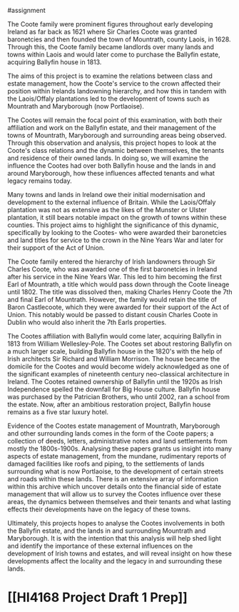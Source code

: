 #assignment 

The Coote family were prominent figures throughout early developing Ireland as far back as 1621 where Sir Charles Coote was granted baronetcies and then founded the town of Mountrath, county Laois, in 1628. Through this, the Coote family became landlords over many lands and towns within Laois and would later come to purchase the Ballyfin estate, acquiring Ballyfin house in 1813.   

The aims of this project is to examine the relations between class and estate management, how the Coote's service to the crown affected their position within Irelands landowning hierarchy, and how this in tandem with the Laois/Offaly plantations led to the development of towns such as Mountrath and Maryborough (now Portlaoise).

The Cootes will remain the focal point of this examination, with both their affiliation and work on the Ballyfin estate, and their management of the towns of Mountrath, Maryborough and surrounding areas being observed. Through this observation and analysis, this project hopes to look at the Coote's class relations and the dynamic between themselves, the tenants and residence of their owned lands. In doing so, we will examine the influence the Cootes had over both Ballyfin house and the lands in and around Maryborough, how these influences affected tenants and what legacy remains today. 

Many towns and lands in Ireland owe their initial modernisation and development to the external influence of Britain. While the Laois/Offaly plantation was not as extensive as the likes of the Munster or Ulster plantation, it still bears notable impact on the growth of towns within these counties. This project aims to highlight the significance of this dynamic, specifically by looking to the Cootes- who were awarded their baronetcies and land titles for service to the crown in the Nine Years War and later for their support of the Act of Union. 

The Coote family entered the hierarchy of Irish landowners through Sir Charles Coote, who was awarded one of the first baronetcies in Ireland after his service in the Nine Years War. This led to him becoming the first Earl of Mountrath, a title which would pass down through the Coote lineage until 1802. The title was dissolved then, making Charles Henry Coote the 7th and final Earl of Mountrath. However, the family would retain the title of Baron Castlecoote, which they were awarded for their support of the Act of Union. This notably would be passed to distant cousin Charles Coote in Dublin who would also inherit the 7th Earls properties. 

The Cootes affiliation with Ballyfin would come later, acquiring Ballyfin in 1813 from William Wellesley-Pole. The Cootes set about restoring Ballyfin on a much larger scale, building Ballyfin house in the 1820's with the help of Irish architects Sir Richard and William Morrison. The house became the domicile for the Cootes and would become widely acknowledged as one of the significant examples of nineteenth century neo-classical architecture in Ireland. The Cootes retained ownership of Ballyfin until the 1920s as Irish Independence spelled the downfall for Big House culture. Ballyfin house was purchased by the Patrician Brothers, who until 2002, ran a school from the estate. Now, after an ambitious restoration project, Ballyfin house remains as a five star luxury hotel.

Evidence of the Cootes estate management of Mountrath, Maryborough and other surrounding lands comes in the form of the Coote papers; a collection of deeds, letters, administrative notes and land settlements from mostly the 1800s-1900s. Analysing these papers grants us insight into many aspects of estate management, from the mundane, rudimentary reports of damaged facilities like roofs and piping, to the settlements of lands surrounding what is now Portlaoise, to the development of certain streets and roads within these lands. There is an extensive array of information within this archive which uncover details onto the financial side of estate management that will allow us to survey the Cootes influence over these areas, the dynamics between themselves and their tenants and what lasting effects their developments have on the legacy of these towns.

Ultimately, this projects hopes to analyse the Cootes involvements in both the Ballyfin estate, and the lands in and surrounding Mountrath and Maryborough. It is with the intention that this analysis will help shed light and identify the importance of these external influences on the development of Irish towns and estates, and will reveal insight on how these developments affect the locality and the legacy in and surrounding these lands.  

# [[HI4168 Project Draft 1 Prep]] 